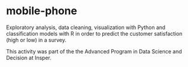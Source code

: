 # mobile-phone
Exploratory analysis, data cleaning, visualization with Python and classification models with R in order to predict the customer satisfaction (high or low) in a survey.

This activity was part of the the Advanced Program in Data Science and Decision at Insper.
